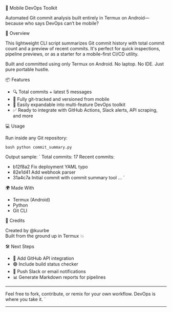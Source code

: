 🧰 Mobile DevOps Toolkit

Automated Git commit analysis built entirely in Termux on Android—because who says DevOps can’t be mobile?

🚀 Overview

This lightweight CLI script summarizes Git commit history with total commit count and a preview of recent commits. It's perfect for quick inspections, pipeline previews, or as a starter for a mobile-first CI/CD utility.

Built and committed using only Termux on Android. No laptop. No IDE. Just pure portable hustle.

📦 Features

- 🔍 Total commits + latest 5 messages
- 📁 Fully git-tracked and versioned from mobile
- 🧠 Easily expandable into multi-feature DevOps toolkit
- ✅ Ready to integrate with GitHub Actions, Slack alerts, API scraping, and more

💻 Usage

Run inside any Git repository:

`bash
python commit_summary.py
`

Output sample:
`
Total commits: 17
Recent commits:
 - b12f8a2 Fix deployment YAML typo
 - 82e1d41 Add webhook parser
 - 31a4c7a Initial commit with commit summary tool
...
`

🌍 Made With

- Termux (Android)
- Python
- Git CLI

🙌 Credits

Created by @kuurbe  
Built from the ground up in Termux 💥

🛠️ Next Steps

- 🔧 Add GitHub API integration
- 🟢 Include build status checker
- 💬 Push Slack or email notifications
- 📊 Generate Markdown reports for pipelines

---

Feel free to fork, contribute, or remix for your own workflow. DevOps is where you take it.
`

---
